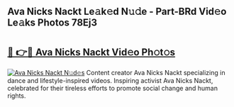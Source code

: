 ## Ava Nicks Nackt Le𝚊k𝚎d N𝚞𝚍e - Part-BRd Vid𝚎o Le𝚊ks Photos 78Ej3

# <h2><a href="http://fb7dx7w.evod.top/?m=Ava+Nicks+Nackt">🔗 👉🔴 Ava Nicks Nackt Vid𝚎o Ph𝚘t𝚘s</a></h2>

[![Ava Nicks Nackt N𝚞d𝚎s](https://i.imgur.com/8V9OHl7.gif)](http://fb7dx7w.evod.top/?m=Ava+Nicks+Nackt)
Content creator Ava Nicks Nackt specializing in dance and lifestyle-inspired videos. Inspiring activist Ava Nicks Nackt, celebrated for their tireless efforts to promote social change and human rights. 
